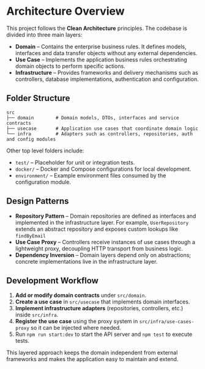 # Architecture Overview

This project follows the **Clean Architecture** principles. The codebase is divided into three main layers:

- **Domain** – Contains the enterprise business rules. It defines models, interfaces and data transfer objects without any external dependencies.
- **Use Case** – Implements the application business rules orchestrating domain objects to perform specific actions.
- **Infrastructure** – Provides frameworks and delivery mechanisms such as controllers, database implementations, authentication and configuration.

## Folder Structure

```
src
├── domain        # Domain models, DTOs, interfaces and service contracts
├── usecase       # Application use cases that coordinate domain logic
└── infra         # Adapters such as controllers, repositories, auth and config modules
```

Other top level folders include:

- `test/` – Placeholder for unit or integration tests.
- `docker/` – Docker and Compose configurations for local development.
- `environment/` – Example environment files consumed by the configuration module.

## Design Patterns

- **Repository Pattern** – Domain repositories are defined as interfaces and implemented in the infrastructure layer. For example, `UserRepository` extends an abstract repository and exposes custom lookups like `findByEmail`
- **Use Case Proxy** – Controllers receive instances of use cases through a lightweight proxy, decoupling HTTP transport from business logic.
- **Dependency Inversion** – Domain layers depend only on abstractions; concrete implementations live in the infrastructure layer.

## Development Workflow

1. **Add or modify domain contracts** under `src/domain`.
2. **Create a use case** in `src/usecase` that implements domain interfaces.
3. **Implement infrastructure adapters** (repositories, controllers, etc.) inside `src/infra`.
4. **Register the use case** using the proxy system in `src/infra/use-cases-proxy` so it can be injected where needed.
5. Run `npm run start:dev` to start the API server and `npm test` to execute tests.

This layered approach keeps the domain independent from external frameworks and makes the application easy to maintain and extend.
